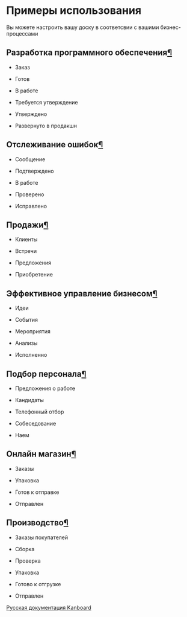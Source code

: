 Примеры использования
=====================



Вы можете настроить вашу доску в соответсвии с вашими бизнес-процессами



Разработка программного обеспечения[¶](#software-development "Ссылка на этот заголовок")
----------------------------------------------------------------------------------------



-   Заказ



-   Готов



-   В работе



-   Требуется утверждение



-   Утверждено



-   Развернуто в продакшн



Отслеживание ошибок[¶](#bug-tracking "Ссылка на этот заголовок")
----------------------------------------------------------------



-   Сообщение



-   Подтверждено



-   В работе



-   Проверено



-   Исправлено



Продажи[¶](#sales "Ссылка на этот заголовок")
---------------------------------------------



-   Клиенты



-   Встречи



-   Предложения



-   Приобретение



Эффективное управление бизнесом[¶](#lean-business-management "Ссылка на этот заголовок")
----------------------------------------------------------------------------------------



-   Идеи



-   События



-   Мероприятия



-   Анализы



-   Исполненно



Подбор персонала[¶](#recruiting-process "Ссылка на этот заголовок")
-------------------------------------------------------------------



-   Предложения о работе



-   Кандидаты



-   Телефонный отбор



-   Собеседование



-   Наем



Онлайн магазин[¶](#online-shops "Ссылка на этот заголовок")
-----------------------------------------------------------



-   Заказы



-   Упаковка



-   Готов к отправке



-   Отправлен



Производство[¶](#manufactory "Ссылка на этот заголовок")
--------------------------------------------------------



-   Заказы покупателей



-   Сборка



-   Проверка



-   Упаковка



-   Готово к отгрузке



-   Отправлен


 



 



[Русская документация Kanboard](http://kanboard.ru/doc/)

